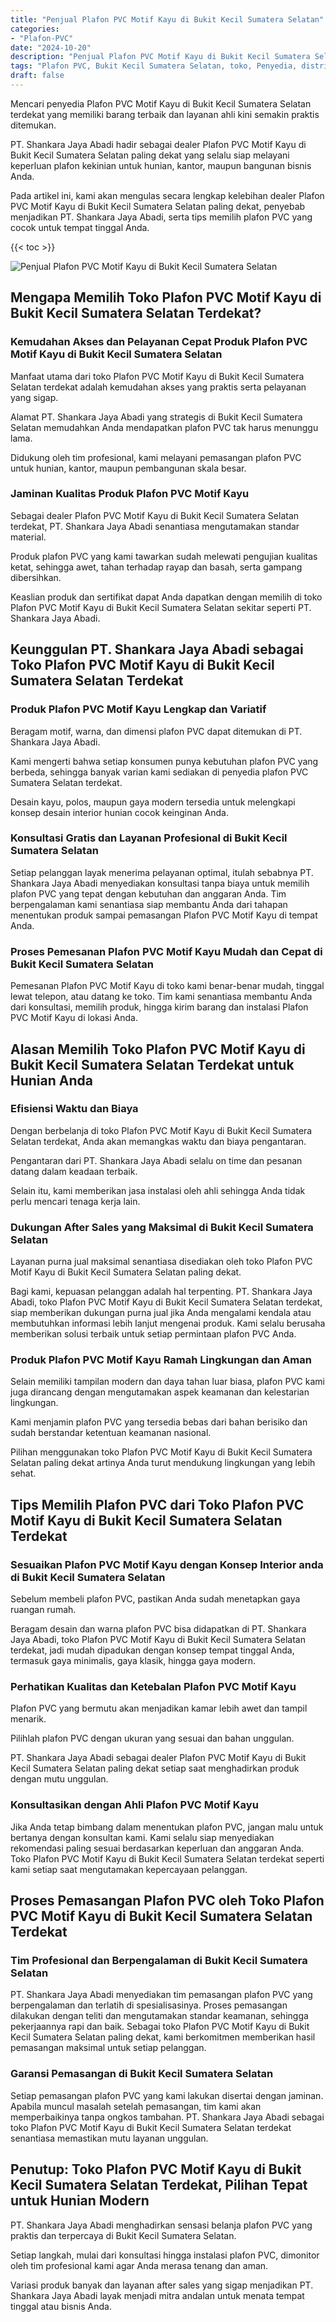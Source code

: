 ```yaml
---
title: "Penjual Plafon PVC Motif Kayu di Bukit Kecil Sumatera Selatan"
categories: 
- "Plafon-PVC"
date: "2024-10-20"
description: "Penjual Plafon PVC Motif Kayu di Bukit Kecil Sumatera Selatan bagi hunian, kantor, serta ritel. Material unggulan, pilihan motif, variasi warna elegan, beserta layanan pemasangan dikerjakan oleh tenaga ahli profesional dan kepastian resmi!|Servis penyediaan Plafon PVC Motif Kayu di Bukit Kecil Sumatera Selatan bagi kebutuhan hunian, perkantoran, atau gerai, dengan plafon terbaik dan pemasangan oleh teknisi ahli serta kepastian resmi.|Solusi Plafon PVC Motif Kayu di Bukit Kecil Sumatera Selatan yang terbukti bagi tempat tinggal, kantor, serta gerai, dengan produk terbaik dan pemasangan oleh teknisi berpengalaman serta kepastian resmi.|Penyediaan Plafon PVC Motif Kayu di Bukit Kecil Sumatera Selatan bagi hunian, office, dan toko, dengan material unggulan dan instalasi oleh tim ahli, lengkap dengan garansi resmi.}"
tags: "Plafon PVC, Bukit Kecil Sumatera Selatan, toko, Penyedia, distributor"
draft: false
---
```


Mencari penyedia Plafon PVC Motif Kayu di Bukit Kecil Sumatera Selatan terdekat yang memiliki barang terbaik dan layanan ahli kini semakin praktis ditemukan.

PT. Shankara Jaya Abadi hadir sebagai dealer Plafon PVC Motif Kayu di Bukit Kecil Sumatera Selatan paling dekat yang selalu siap melayani keperluan plafon kekinian untuk hunian, kantor, maupun bangunan bisnis Anda.

Pada artikel ini, kami akan mengulas secara lengkap kelebihan dealer Plafon PVC Motif Kayu di Bukit Kecil Sumatera Selatan paling dekat, penyebab menjadikan PT. Shankara Jaya Abadi, serta tips memilih plafon PVC yang cocok untuk tempat tinggal Anda.

{{< toc >}}

![Penjual Plafon PVC Motif Kayu di Bukit Kecil Sumatera Selatan](/images/Plafon-PVC/Penjual-Plafon-PVC-Motif-Kayu-di-Bukit-Kecil-Sumatera-Selatan.png)


## Mengapa Memilih Toko Plafon PVC Motif Kayu di Bukit Kecil Sumatera Selatan Terdekat?

### Kemudahan Akses dan Pelayanan Cepat Produk Plafon PVC Motif Kayu di Bukit Kecil Sumatera Selatan

Manfaat utama dari toko Plafon PVC Motif Kayu di Bukit Kecil Sumatera Selatan terdekat adalah kemudahan akses yang praktis serta pelayanan yang sigap.

Alamat PT. Shankara Jaya Abadi yang strategis di Bukit Kecil Sumatera Selatan memudahkan Anda mendapatkan plafon PVC tak harus menunggu lama.

Didukung oleh tim profesional, kami melayani pemasangan plafon PVC untuk hunian, kantor, maupun pembangunan skala besar.

### Jaminan Kualitas Produk Plafon PVC Motif Kayu

Sebagai dealer Plafon PVC Motif Kayu di Bukit Kecil Sumatera Selatan terdekat, PT. Shankara Jaya Abadi senantiasa mengutamakan standar material.

Produk plafon PVC yang kami tawarkan sudah melewati pengujian kualitas ketat, sehingga awet, tahan terhadap rayap dan basah, serta gampang dibersihkan.

Keaslian produk dan sertifikat dapat Anda dapatkan dengan memilih di toko Plafon PVC Motif Kayu di Bukit Kecil Sumatera Selatan sekitar seperti PT. Shankara Jaya Abadi.

## Keunggulan PT. Shankara Jaya Abadi sebagai Toko Plafon PVC Motif Kayu di Bukit Kecil Sumatera Selatan Terdekat

### Produk Plafon PVC Motif Kayu Lengkap dan Variatif

Beragam motif, warna, dan dimensi plafon PVC dapat ditemukan di PT. Shankara Jaya Abadi.

Kami mengerti bahwa setiap konsumen punya kebutuhan plafon PVC yang berbeda, sehingga banyak varian kami sediakan di penyedia plafon PVC Sumatera Selatan terdekat.

Desain kayu, polos, maupun gaya modern tersedia untuk melengkapi konsep desain interior hunian cocok keinginan Anda.

### Konsultasi Gratis dan Layanan Profesional di Bukit Kecil Sumatera Selatan

Setiap pelanggan layak menerima pelayanan optimal, itulah sebabnya PT. Shankara Jaya Abadi menyediakan konsultasi tanpa biaya untuk memilih plafon PVC yang tepat dengan kebutuhan dan anggaran Anda. Tim berpengalaman kami senantiasa siap membantu Anda dari tahapan menentukan produk sampai pemasangan Plafon PVC Motif Kayu di tempat Anda.

### Proses Pemesanan Plafon PVC Motif Kayu Mudah dan Cepat di Bukit Kecil Sumatera Selatan

Pemesanan Plafon PVC Motif Kayu di toko kami benar-benar mudah, tinggal lewat telepon, atau datang ke toko. Tim kami senantiasa membantu Anda dari konsultasi, memilih produk, hingga kirim barang dan instalasi Plafon PVC Motif Kayu di lokasi Anda.

## Alasan Memilih Toko Plafon PVC Motif Kayu di Bukit Kecil Sumatera Selatan Terdekat untuk Hunian Anda

### Efisiensi Waktu dan Biaya

Dengan berbelanja di toko Plafon PVC Motif Kayu di Bukit Kecil Sumatera Selatan terdekat, Anda akan memangkas waktu dan biaya pengantaran.

Pengantaran dari PT. Shankara Jaya Abadi selalu on time dan pesanan datang dalam keadaan terbaik.

Selain itu, kami memberikan jasa instalasi oleh ahli sehingga Anda tidak perlu mencari tenaga kerja lain.

### Dukungan After Sales yang Maksimal di Bukit Kecil Sumatera Selatan

Layanan purna jual maksimal senantiasa disediakan oleh toko Plafon PVC Motif Kayu di Bukit Kecil Sumatera Selatan paling dekat.

Bagi kami, kepuasan pelanggan adalah hal terpenting. PT. Shankara Jaya Abadi, toko Plafon PVC Motif Kayu di Bukit Kecil Sumatera Selatan terdekat, siap memberikan dukungan purna jual jika Anda mengalami kendala atau membutuhkan informasi lebih lanjut mengenai produk. Kami selalu berusaha memberikan solusi terbaik untuk setiap permintaan plafon PVC Anda.

### Produk Plafon PVC Motif Kayu Ramah Lingkungan dan Aman

Selain memiliki tampilan modern dan daya tahan luar biasa, plafon PVC kami juga dirancang dengan mengutamakan aspek keamanan dan kelestarian lingkungan.

Kami menjamin plafon PVC yang tersedia bebas dari bahan berisiko dan sudah berstandar ketentuan keamanan nasional.

Pilihan menggunakan toko Plafon PVC Motif Kayu di Bukit Kecil Sumatera Selatan paling dekat artinya Anda turut mendukung lingkungan yang lebih sehat.

## Tips Memilih Plafon PVC dari Toko Plafon PVC Motif Kayu di Bukit Kecil Sumatera Selatan Terdekat

### Sesuaikan Plafon PVC Motif Kayu dengan Konsep Interior anda di Bukit Kecil Sumatera Selatan

Sebelum membeli plafon PVC, pastikan Anda sudah menetapkan gaya ruangan rumah.

Beragam desain dan warna plafon PVC bisa didapatkan di PT. Shankara Jaya Abadi, toko Plafon PVC Motif Kayu di Bukit Kecil Sumatera Selatan terdekat, jadi mudah dipadukan dengan konsep tempat tinggal Anda, termasuk gaya minimalis, gaya klasik, hingga gaya modern.

### Perhatikan Kualitas dan Ketebalan Plafon PVC Motif Kayu

Plafon PVC yang bermutu akan menjadikan kamar lebih awet dan tampil menarik.

Pilihlah plafon PVC dengan ukuran yang sesuai dan bahan unggulan.

PT. Shankara Jaya Abadi sebagai dealer Plafon PVC Motif Kayu di Bukit Kecil Sumatera Selatan paling dekat setiap saat menghadirkan produk dengan mutu unggulan.

### Konsultasikan dengan Ahli Plafon PVC Motif Kayu

Jika Anda tetap bimbang dalam menentukan plafon PVC, jangan malu untuk bertanya dengan konsultan kami. Kami selalu siap menyediakan rekomendasi paling sesuai berdasarkan keperluan dan anggaran Anda. Toko Plafon PVC Motif Kayu di Bukit Kecil Sumatera Selatan terdekat seperti kami setiap saat mengutamakan kepercayaan pelanggan.

## Proses Pemasangan Plafon PVC oleh Toko Plafon PVC Motif Kayu di Bukit Kecil Sumatera Selatan Terdekat

### Tim Profesional dan Berpengalaman di Bukit Kecil Sumatera Selatan

PT. Shankara Jaya Abadi menyediakan tim pemasangan plafon PVC yang berpengalaman dan terlatih di spesialisasinya. Proses pemasangan dilakukan dengan teliti dan mengutamakan standar keamanan, sehingga pekerjaannya rapi dan baik. Sebagai toko Plafon PVC Motif Kayu di Bukit Kecil Sumatera Selatan paling dekat, kami berkomitmen memberikan hasil pemasangan maksimal untuk setiap pelanggan.

### Garansi Pemasangan di Bukit Kecil Sumatera Selatan

Setiap pemasangan plafon PVC yang kami lakukan disertai dengan jaminan. Apabila muncul masalah setelah pemasangan, tim kami akan memperbaikinya tanpa ongkos tambahan. PT. Shankara Jaya Abadi sebagai toko Plafon PVC Motif Kayu di Bukit Kecil Sumatera Selatan terdekat senantiasa memastikan mutu layanan unggulan.

## Penutup: Toko Plafon PVC Motif Kayu di Bukit Kecil Sumatera Selatan Terdekat, Pilihan Tepat untuk Hunian Modern

PT. Shankara Jaya Abadi menghadirkan sensasi belanja plafon PVC yang praktis dan terpercaya di Bukit Kecil Sumatera Selatan.

Setiap langkah, mulai dari konsultasi hingga instalasi plafon PVC, dimonitor oleh tim profesional kami agar Anda merasa tenang dan aman.

Variasi produk banyak dan layanan after sales yang sigap menjadikan PT. Shankara Jaya Abadi layak menjadi mitra andalan untuk menata tempat tinggal atau bisnis Anda.